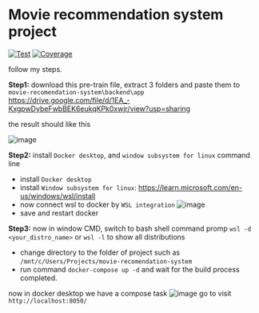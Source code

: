 # Movie recommendation system project

<a href="https://github.com/fastapi/full-stack-fastapi-template/actions?query=workflow%3ATest" target="_blank"><img src="https://github.com/fastapi/full-stack-fastapi-template/workflows/Test/badge.svg" alt="Test"></a>
<a href="https://coverage-badge.samuelcolvin.workers.dev/redirect/fastapi/full-stack-fastapi-template" target="_blank"><img src="https://coverage-badge.samuelcolvin.workers.dev/fastapi/full-stack-fastapi-template.svg" alt="Coverage"></a>

follow my steps.

**Step1:** download this pre-train file, extract 3 folders and paste them to `movie-recomendation-system\backend\app`
https://drive.google.com/file/d/1EA_-KxgpwDybeFwbBEK6eukqKPk0xwjr/view?usp=sharing

the result should like this 

![image](https://github.com/user-attachments/assets/8aaa640b-1912-4d18-a864-cb09c3dd5889)

**Step2:** install `Docker desktop`, and `window subsystem for linux` command line 
- install `Docker desktop`
- install `Window subsystem for linux`: https://learn.microsoft.com/en-us/windows/wsl/install
- now connect wsl to docker by `WSL integration`
![image](https://github.com/user-attachments/assets/e3f599cf-60f1-49df-b631-4dda4196895a)
- save and restart docker
  
**Step3:** now in window CMD, switch to bash shell command promp `wsl -d <your_distro_name>` or `wsl -l` to show all distributions
- change directory to the folder of project such as `/mnt/c/Users/Projects/movie-recomendation-system`
- run command `docker-compose up -d` and wait for the build process completed.

now in docker desktop we have a compose task 
![image](https://github.com/user-attachments/assets/8888224e-164f-4905-8bf8-7e76edaf7af7)
go to visit `http://localhost:8050/` 
